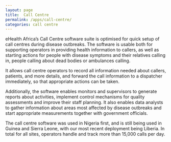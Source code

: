 ```yaml
---
layout: page
title:  Call Centre
permalink: /apps/call-centre/
categories: call centre
---
```


eHealth Africa’s Call Centre software suite is optimised for quick setup of call centres during disease outbreaks. The software is usable both for supporting operators in providing health information to callers, as well as starting actions for people with disease symptoms and their relatives calling in, people calling about dead bodies or ambulances calling.

It allows call centre operators to record all information needed about callers, patients, and more details, and forward the call information to a dispatcher immediately, so that appropriate actions can be taken.

Additionally, the software enables monitors and supervisors to generate reports about activities, implement control mechanisms for quality assessments and improve their staff planning. It also enables data analysts to gather information about areas most affected by disease outbreaks and start appropriate measurements together with government officials.

The call centre software was used in Nigeria first, and is still being used in Guinea and Sierra Leone, with our most recent deployment being Liberia. In total for all sites, operators handle and track more than 15,000 calls per day.